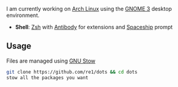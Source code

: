 I am currently working on [Arch Linux](http://archlinux.org/) using the [GNOME 3](https://www.gnome.org/) desktop environment.

- **Shell**: [Zsh](https://www.zsh.org/) with [Antibody](https://getantibody.github.io/) for extensions and [Spaceship](https://github.com/denysdovhan/spaceship-prompt) prompt

## Usage

Files are managed using [GNU Stow](https://www.gnu.org/software/stow/)

```sh
git clone https://github.com/re1/dots && cd dots
stow all the packages you want
```

